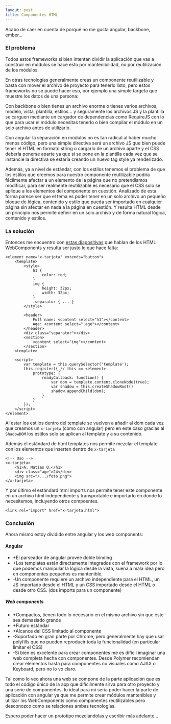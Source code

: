 ```yaml
---
layout: post
title: Componentes HTML
---
```


Acabo de caer en cuenta de porqué no me gusta angular, backbone, ember...

### El problema

Todos estos frameworks si bien intentan dividir la aplicación que vas a construír en módulos se hace esto por mantenibilidad, no por reutilización de los módulos.

En otras tecnologías generalmente creas un componente reutilizable y basta con mover el archivo de proyecto para tenerlo listo, pero estos frameworks no se puede hacer eso, por ejemplo una simple targeta que muestre los datos de una persona:

Con backbone o bien tienes un archivo enorme o tienes varios archivos, modelo, vista, plantilla, estilos... y seguramente los archivos JS y la plantilla se carguen mediante un cargador de dependencias como RequireJS con lo que para usar el módulo necesitas tenerlo o bien compilar el módulo en un solo archivo antes de utilizarlo.

Con angular la separación en módulos no es tan radical al haber mucho menos código, pero una simple directiva será un archivo JS que bien puede tener el HTML en formato string o cargarlo de un archivo aparte y el CSS debería ponerse aparte ya que si se pone en la plantilla cada vez que se instancie la directiva se estaría creando un nuevo tag style ya renderizado.

Además, ya a nivel de estándar, con los estilos tenemos el problema de que los estilos que creemos para nuestro componente reutilizable podría fácilmente afectar a un elemento de la página que no pretendíamos modificar, para ser realmente reutilizable es necesario que el CSS solo se aplique a los elementos del componente en cuestión. Analizado de esta forma parece ser que el tema es poder tener en un solo archivo un pequeño bloque de lógica, contenido y estilo que pueda ser importado en cualquier página sin afectar en nada a la página en cuestión. Y resulta HTML desde un principio nos permite definir en un solo archivo y de forma natural lógica, contenido y estilos.

### La solución

Entonces me encuentro con [estas diapositivas][1] que hablan de los HTML WebComponents y resulta ser justo lo que hace falta:

    <element name="x-tarjeta" extends="button">
        <template>
            <style>
                h1 {
                    color: red;
                }
                img {
                    height: 32px;
                    width: 32px;
                }
                .separator { ... }
            </style>
    
            <header>
                Full name: <content select="h1"></content>
                Age: <content select=".age"></content>
            </header>
            <div class="separator"></div>
            <section>
                <content select="img"></content>
            </section>
        <template>
    
        <script>
            var template = this.querySelector('template');
            this.register({ // this == <element>
                prototype: {
                    readyCallback: function() {
                        var dom = template.content.cloneNode(true);
                        var shadow = this.createShadowRoot()
                        shadow.appendChild(dom);
                    }
                }
            });
        </script>
    </element>
    

Al estar los estilos dentro del template se vuelven a añadir al dom cada vez que creamos un `x-tarjeta` (como con angular) pero en este caso gracias al `ShadowDOM` los estilos solo se aplican al template y a su contenido.

Además el estándard de html templates nos permite mezclar el template con los elementos que inserten dentro de `x-tarjeta`

    <!-- Uso -->
    <x-tarjeta>
        <h1>A. Matías Q.</h1>
        <div class="age">24</div>
        <img src="/.../foto.png">
    </x-tarjeta>
    

Y por último el estándard html imports nos permite tener este componente en un archivo html independiente y transportable e importarlo en donde lo necesitemos, incluyendo otros compoentes.

    <link rel="import" href="x-tarjeta.html">
    

### Conclusión

Ahora mismo estoy dividido entre angular y los web components:

#### Angular

*   +El parseador de angular provee doble binding
*   +Los templates están directamente integrados con el framework por lo que podemos manipular la lógica desde la vista, suena a mala idea pero en componentes pequeños es mantenible.
*   -Un componente requiere un archivo independiente para el HTML, un JS importado desde el HTML y un CSS importado desde el HTML o desde otro CSS. (dos imports para un componente)

##### Web components

*   +Compactos, tienen todo lo necesario en el mismo archivo sin que éste sea demasiado grande
*   +Futuro estándar
*   +Alcance del CSS limitado al componente
*   -Soportado en gran parte por Chrome, pero generalmente hay que usar polyfills que no pueden reproducir toda la funcionalidad (en particular limitar el CSS)
*   -Si bien es excelente para crear componentes me es difícil imaginar una web completa hecha con componentes. Desde Polymer recomiendan crear elementos hasta para componentes no visuales como AJAX o Keyboard, pero no lo vo claro.

Tal como lo veo ahora una web se compone de la parte aplicación que es todo el código único de la app que difícilmente sirva para otro proyecto y una serie de componentes, lo ideal para mi sería poder hacer la parte de aplicación con angular ya que me permite crear módulos mantenibles y utilizar los WebComponents como componentes reutilizables pero desconozco como se relaciones ambas tecnologías.

Espero poder hacer un prototipo mezclándolas y escribir más adelante...

 [1]: http://www.webcomponentsshift.com/
